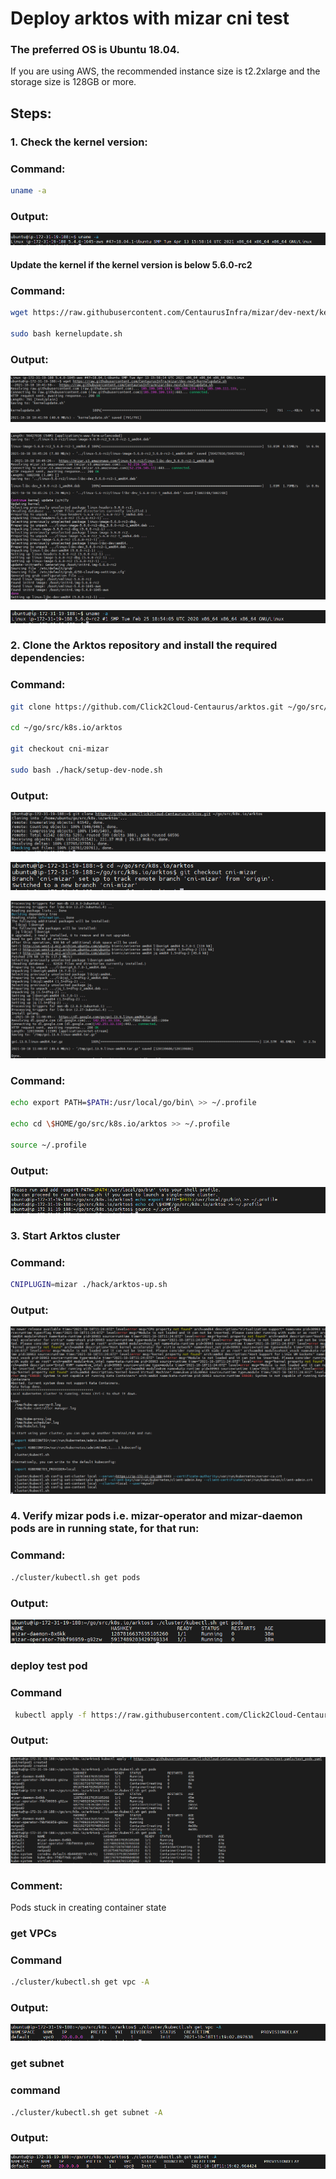 # Deploy arktos with mizar cni test
### The preferred OS is Ubuntu 18.04.

If you are using AWS, the recommended instance size is t2.2xlarge and the storage size is 128GB or more.

## Steps:   
### 1. Check the kernel version:
### Command:
```bash 
uname -a
```
### Output:
![](images/img_1.png)

#### Update the kernel if the kernel version is below 5.6.0-rc2
### Command:
```bash
wget https://raw.githubusercontent.com/CentaurusInfra/mizar/dev-next/kernelupdate.sh

sudo bash kernelupdate.sh
```

### Output:
![](images/img_2.png)

![](images/img_3.png)

![](images/img_4.png)

### 2. Clone the Arktos repository and install the required dependencies:
### Command: 
``` bash
git clone https://github.com/Click2Cloud-Centaurus/arktos.git ~/go/src/k8s.io/arktos

cd ~/go/src/k8s.io/arktos

git checkout cni-mizar

sudo bash ./hack/setup-dev-node.sh
```
### Output: 
![](images/img_5.png)

![](images/img_6.png)

![](images/img_7.png)

### Command:
```bash
echo export PATH=$PATH:/usr/local/go/bin\ >> ~/.profile

echo cd \$HOME/go/src/k8s.io/arktos >> ~/.profile

source ~/.profile
```

### Output:
![](images/img_8.png)

### 3. Start Arktos cluster
### Command: 
```bash
CNIPLUGIN=mizar ./hack/arktos-up.sh
```
### Output:
![](images/img_9.png)

### 4. Verify mizar pods i.e. mizar-operator and mizar-daemon pods are in running state, for that run:

### Command:
```bash
./cluster/kubectl.sh get pods
```
### Output:
![](images/img_10.png)

### deploy test pod 
### Command
```bash
 kubectl apply -f https://raw.githubusercontent.com/Click2Cloud-Centaurus/Documentation/main/test-yamls/test_pods.yaml
```
### Output:
![](images/img_11.png)

### Comment:
Pods stuck in creating container state

### get VPCs
### Command 
```bash
./cluster/kubectl.sh get vpc -A
```
### Output:
![](images/img_12.png)

### get subnet
### command
```bash
./cluster/kubectl.sh get subnet -A
```
### Output:
![](images/img_13.png)

































